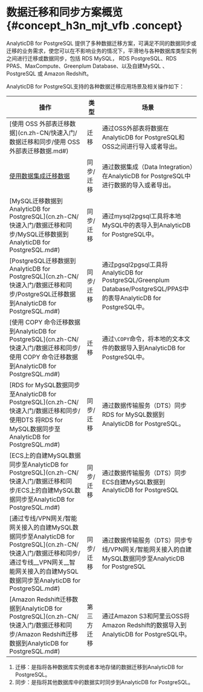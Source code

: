 # 数据迁移和同步方案概览 {#concept_h3n_mjt_vfb .concept}

AnalyticDB for PostgreSQL 提供了多种数据迁移方案，可满足不同的数据同步或迁移的业务需求，使您可以在不影响业务的情况下，平滑地与各种数据库类型实例之间进行迁移或数据同步，包括 RDS MySQL， RDS PostgreSQL、RDS PPAS、MaxCompute、Greenplum Database、以及自建MySQL 、 PostgreSQL 或 Amazon Redshift。

AnalyticDB for PostgreSQL支持的各种数据迁移应用场景及相关操作如下：

|操作|类型|场景|
|--|--|--|
|[使用 OSS 外部表迁移数据](cn.zh-CN/快速入门/数据迁移和同步/使用 OSS 外部表迁移数据.md#)|迁移|通过OSS外部表将数据在AnalyticDB for PostgreSQL和OSS之间进行导入或者导出。|
|[使用数据集成迁移数据](cn.zh-CN/快速入门/数据迁移和同步/使用数据集成迁移数据.md#)|同步/迁移|通过数据集成（Data Integration）在AnalyticDB for PostgreSQL中进行数据的导入或者导出。|
|[MySQL迁移数据到AnalyticDB for PostgreSQL](cn.zh-CN/快速入门/数据迁移和同步/MySQL迁移数据到AnalyticDB for PostgreSQL.md#)|同步/迁移|通过mysql2pgsql工具将本地MySQL中的表导入到AnalyticDB for PostgreSQL中。|
|[PostgreSQL迁移数据到AnalyticDB for PostgreSQL](cn.zh-CN/快速入门/数据迁移和同步/PostgreSQL迁移数据到AnalyticDB for PostgreSQL.md#)|同步/迁移|通过pgsql2pgsql工具将AnalyticDB for PostgreSQL/Greenplum Database/PostgreSQL/PPAS中的表导AnalyticDB for PostgreSQL中。|
|[使用 COPY 命令迁移数据到AnalyticDB for PostgreSQL](cn.zh-CN/快速入门/数据迁移和同步/使用 COPY 命令迁移数据到AnalyticDB for PostgreSQL.md#)|迁移|通过`\COPY`命令，将本地的文本文件的数据导入到AnalyticDB for PostgreSQL中。|
|[RDS for MySQL数据同步至AnalyticDB for PostgreSQL](cn.zh-CN/快速入门/数据迁移和同步/使用DTS 将RDS for MySQL数据同步至AnalyticDB for PostgreSQL.md#)|同步/迁移|通过数据传输服务（DTS）同步RDS for MySQL数据到AnalyticDB for PostgreSQL。|
|[ECS上的自建MySQL数据同步至AnalyticDB for PostgreSQL](cn.zh-CN/快速入门/数据迁移和同步/ECS上的自建MySQL数据同步至AnalyticDB for PostgreSQL.md#)|同步/迁移|通过数据传输服务（DTS）同步ECS自建MySQL数据到AnalyticDB for PostgreSQL|
|[通过专线/VPN网关/智能网关接入的自建MySQL数据同步至AnalyticDB for PostgreSQL](cn.zh-CN/快速入门/数据迁移和同步/通过专线__VPN网关__智能网关接入的自建MySQL数据同步至AnalyticDB for PostgreSQL.md#)|同步/迁移|通过数据传输服务（DTS）同步专线/VPN网关/智能网关接入的自建MySQL数据同步至AnalyticDB for PostgreSQL|
|[Amazon Redshift迁移数据到AnalyticDB for PostgreSQL](cn.zh-CN/快速入门/数据迁移和同步/Amazon Redshift迁移数据到AnalyticDB for PostgreSQL.md#)|第三方迁移|通过Amazon S3和阿里云OSS将Amazon Redshift的数据导入到AnalyticDB for PostgreSQL中。|

1.  迁移：是指将各种数据库实例或者本地存储的数据迁移到AnalyticDB for PostgreSQL。
2.  同步：是指将其他数据库中的数据实时同步到AnalyticDB for PostgreSQL。

